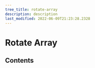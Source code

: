 ```yaml
---
tree_title: rotate-array
description: description
last_modified: 2022-06-09T21:23:28.2328
---
```


# Rotate Array

## Contents
